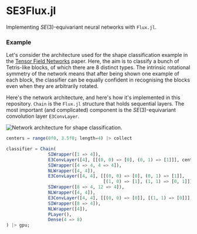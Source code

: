 # SE3Flux.jl

Implementing $SE(3)$-equivariant neural networks with `Flux.jl`.

### Example

Let's consider the architecture used for the shape classification example in the [Tensor Field Networks](https://github.com/tensorfieldnetworks/tensorfieldnetworks) paper.
Here, the aim is to classify a bunch of Tetris-like blocks, of which there are 8 distinct types.
The intrinsic rotational symmetry of the network means that after being shown one example of each block, the classifier can be equally confident in recognising the blocks even when they are arbitrarily rotated.

Here's the network architecture, and here's how it's implemented in this repository.
`Chain` is the `Flux.jl` structure that holds sequential layers.
The most important (and complicated) component is the $SE(3)$-equivariant convolution layer `E3ConvLayer`.

![Network architecture for shape classification.](Shape_Classification_Figure.svg)

```julia
centers = range(0f0, 3.5f0; length=4) |> collect

classifier = Chain(
                SIWrapper([1 => 4]),
                E3ConvLayer([4], [[(0, 0) => [0], (0, 1) => [1]]], centers),
                SIWrapper([4 => 4, 4 => 4]),
                NLWrapper([4, 4]),
                E3ConvLayer([4, 4], [[(0, 0) => [0], (0, 1) => [1]],
                                     [(1, 0) => [1], (1, 1) => [0, 1]]], centers),
                SIWrapper([8 => 4, 12 => 4]),
                NLWrapper([4, 4]),
                E3ConvLayer([4, 4], [[(0, 0) => [0]], [(1, 1) => [0]]], centers),
                SIWrapper([8 => 4]),
                NLWrapper([4]),
                PLayer(),
                Dense(4 => 8)
) |> gpu;
```